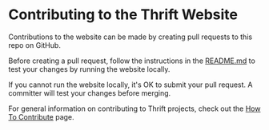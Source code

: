 # Contributing to the Thrift Website

Contributions to the website can be made by creating pull
requests to this repo on GitHub.

Before creating a pull request, follow the instructions in the
[README.md] to test your changes by running the website locally.

If you cannot run the website locally, it's OK to submit your
pull request. A committer will test your changes before merging.

For general information on contributing to Thrift projects, check
out the [How To Contribute][contribute] page.

[README.md]: README.md
[contribute]: http://thrift.apache.org/docs/HowToContribute
